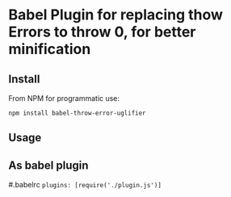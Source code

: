 Babel Plugin for replacing thow Errors to throw 0, for better minification
==========

Install
-------

From NPM for programmatic use:

    npm install babel-throw-error-uglifier


Usage
-------

## As babel plugin

#.babelrc
 `plugins: [require('./plugin.js')]`
